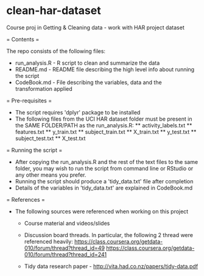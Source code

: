 # clean-har-dataset
Course proj in Getting & Cleaning data - work with HAR project dataset

= Contents =

The repo consists of the following files:

- run_analysis.R - R script to clean and summarize the data
- README.md - README file describing the high level info about running the script
- CodeBook.md - File describing the variables, data and the transformation applied

= Pre-requisites =

* The script requires 'dplyr' package to be installed
* The following files from the UCI HAR dataset folder must be present in the SAME FOLDER/PATH as the run_analysis.R:
  ** activity_labels.txt
  ** features.txt
  ** y_train.txt
  ** subject_train.txt
  ** X_train.txt
  ** y_test.txt
  ** subject_test.txt
  ** X_test.txt

= Running the script =

* After copying the run_analysis.R and the rest of the text files to the
  same folder, you may wish to run the script from command line or RStudio
  or any other means you prefer.
* Running the script should produce a 'tidy_data.txt' file after completion
* Details of the variables in 'tidy_data.txt' are explained in CodeBook.md

= References =

* The following sources were referenced when working on this project

  - Course material and videos/slides
  - Discussion board threads. In particular, the following 2 thread were
    referenced heavily:
    https://class.coursera.org/getdata-010/forum/thread?thread_id=49
    https://class.coursera.org/getdata-010/forum/thread?thread_id=241

  - Tidy data research paper - http://vita.had.co.nz/papers/tidy-data.pdf
